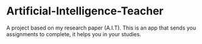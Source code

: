 # Artificial-Intelligence-Teacher
A project based on my research paper (A.I.T). This is an app that sends you assignments to complete, it helps you in your studies.
